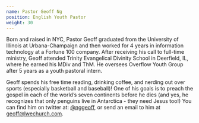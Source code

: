 ```yaml
---
name: Pastor Geoff Ng
position: English Youth Pastor
weight: 30
---
```


Born and raised in NYC, Pastor Geoff graduated from the University of Illinois at Urbana-Champaign and then worked for 4 years in information technology at a Fortune 100 company. After receiving his call to full-time ministry, Geoff attended Trinity Evangelical Divinity School in Deerfield, IL, where he earned his MDiv and ThM. He oversees Overflow Youth Group after 5 years as a youth pastoral intern.

Geoff spends his free time reading, drinking coffee, and nerding out over sports (especially basketball and baseball)! One of his goals is to preach the gospel in each of the world’s seven continents before he dies (and yes, he recognizes that only penguins live in Antarctica - they need Jesus too!) You can find him on twitter at: [@nggeoff](//twitter.com/nggeoff), or send an email to him at [geoff@lwechurch.com](mailto:geoff@lwechurch.com).
